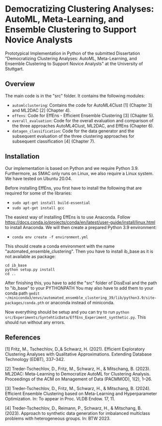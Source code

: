 # Democratizing Clustering Analyses: AutoML, Meta-Learning, and Ensemble Clustering to Support Novice Analysts

Prototypical Implementation in Python of the submitted Dissertation "Democratizing Clustering Analyses: AutoML, Meta-Learning, and Ensemble Clustering to Support Novice Analysts" at the University of Stuttgart.

## Overview

The main code is in the "src" folder. It contains the following modules:

- ``automlclustering``: Contains the code for AutoML4Clust [1] (Chapter 3) and ML2DAC [2] (Chapter 4).
- ``effens``: Code for EffEns - Efficient Ensemble Clustering [3] (Chapter 5).
- ``overall_evaluation``: Code for the overall evaluation and comparison of the three approaches AutoML4Clust, ML2DAC, and EffEns (Chapter 6).
- ``datagen_classification``: Code for the data generator and the subsequent evaluation of the three clustering approaches for subsequent classification [4] (Chapter 7).

## Installation

Our implementation is based on Python and we require Python 3.9.
Furthermore, as SMAC only runs on Linux, we also require a Linux system.
We have tested on Ubuntu 20.04.

Before installing EffEns, you first have to install the following that are required for some of the libraries:
- ``sudo apt-get install build-essential``
- ``sudo apt-get install gcc``

The easiest way of installing EffEns is to use Anaconda. Follow https://docs.conda.io/projects/conda/en/latest/user-guide/install/linux.html
to install Anaconda.
We will then create a prepared Python 3.9 environment:
- ``conda env create -f environment.yml``

This should create a conda environment with the name "automated_ensemble_clustering".
Then you have to install ib_base as it is not available as package: 

```git clone https://collaborating.tuhh.de/cip3725/ib_base.git
cd ib_base
python setup.py install
cd ..
```

After finishing this, you have to add the "src" folder of DissEval and the path to "ib_base" to your PYTHONPATH
You may also have to add them to your conda path
``gedit  ~/miniconda3/envs/automated_ensemble_clustering_39/lib/python3.9/site-packages/conda.pth``
or anaconda instead of miniconda.

Now everything should be setup and you can try to run ``python src/Experiments/SyntehticData/EffEns_Experiment_synthetic.py``.
This should run without any errors.

## References

[1] Fritz, M., Tschechlov, D.,& Schwarz, H. (2021). Efficient Exploratory  Clustering Analyses with Qualitative Approximations. Extending  Database Technology (EDBT), 337–342.

[2] Treder-Tschechlov, D., Fritz, M., Schwarz, H., & Mitschang, B. (2023).  ML2DAC: Meta-Learning to Democratize AutoML for Clustering Analysis.  Proceedings of the ACM on Management of Data (PACMMOD),  1(2), 1–26.

[3] Treder-Tschechlov, D., Fritz, M., Schwarz, H., & Mitschang, B. (2024).  Efficient Ensemble Clustering based on Meta-Learning and Hyperparameter  Optimization. In: To appear in Proc. VLDB Endow. 17, 11.

[4] Treder-Tschechlov, D., Reimann, P., Schwarz, H., & Mitschang, B. (2023). Approach to synthetic data generation for imbalanced multiclass  problems with heterogeneous groups. In: BTW 2023.